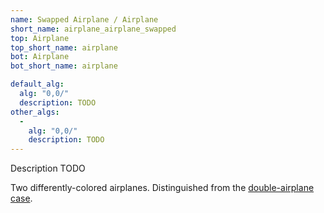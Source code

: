 ```yaml
---
name: Swapped Airplane / Airplane
short_name: airplane_airplane_swapped
top: Airplane
top_short_name: airplane
bot: Airplane
bot_short_name: airplane

default_alg:
  alg: "0,0/"
  description: TODO
other_algs:
  -
    alg: "0,0/"
    description: TODO
---
```


Description TODO

Two differently-colored airplanes.  Distinguished from the <a href="airplane_airplane.html">double-airplane case</a>.

